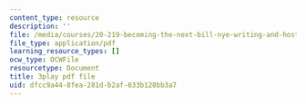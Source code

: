 ```yaml
---
content_type: resource
description: ''
file: /media/courses/20-219-becoming-the-next-bill-nye-writing-and-hosting-the-educational-show-january-iap-2015/dfcc9a448fea281db2af633b128bb3a7_XDBr39cwmbg.pdf
file_type: application/pdf
learning_resource_types: []
ocw_type: OCWFile
resourcetype: Document
title: 3play pdf file
uid: dfcc9a44-8fea-281d-b2af-633b128bb3a7
---
```


